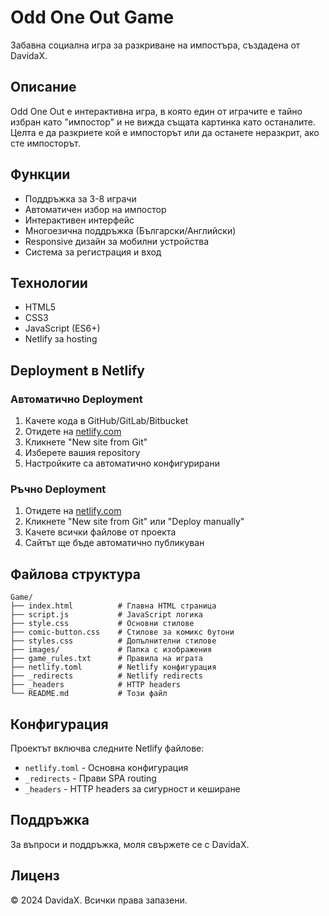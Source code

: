 # Odd One Out Game

Забавна социална игра за разкриване на импостъра, създадена от DavidaX.

## Описание

Odd One Out е интерактивна игра, в която един от играчите е тайно избран като "импостор" и не вижда същата картинка като останалите. Целта е да разкриете кой е импосторът или да останете неразкрит, ако сте импосторът.

## Функции

- Поддръжка за 3-8 играчи
- Автоматичен избор на импостор
- Интерактивен интерфейс
- Многоезична поддръжка (Български/Английски)
- Responsive дизайн за мобилни устройства
- Система за регистрация и вход

## Технологии

- HTML5
- CSS3
- JavaScript (ES6+)
- Netlify за hosting

## Deployment в Netlify

### Автоматично Deployment

1. Качете кода в GitHub/GitLab/Bitbucket
2. Отидете на [netlify.com](https://netlify.com)
3. Кликнете "New site from Git"
4. Изберете вашия repository
5. Настройките са автоматично конфигурирани

### Ръчно Deployment

1. Отидете на [netlify.com](https://netlify.com)
2. Кликнете "New site from Git" или "Deploy manually"
3. Качете всички файлове от проекта
4. Сайтът ще бъде автоматично публикуван

## Файлова структура

```
Game/
├── index.html          # Главна HTML страница
├── script.js           # JavaScript логика
├── style.css           # Основни стилове
├── comic-button.css    # Стилове за комикс бутони
├── styles.css          # Допълнителни стилове
├── images/             # Папка с изображения
├── game_rules.txt      # Правила на играта
├── netlify.toml        # Netlify конфигурация
├── _redirects          # Netlify redirects
├── _headers            # HTTP headers
└── README.md           # Този файл
```

## Конфигурация

Проектът включва следните Netlify файлове:

- `netlify.toml` - Основна конфигурация
- `_redirects` - Прави SPA routing
- `_headers` - HTTP headers за сигурност и кеширане

## Поддръжка

За въпроси и поддръжка, моля свържете се с DavidaX.

## Лиценз

© 2024 DavidaX. Всички права запазени. 